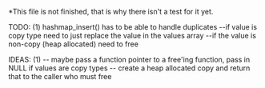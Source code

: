 *This file is not finished, that is why there isn't a test for it yet.

TODO:  (1) hashmap_insert() has to be able to handle duplicates 
         --if value is copy type need to just replace the value in the values array
         --if the value is non-copy (heap allocated) need to free
         
IDEAS: (1) -- maybe pass a function pointer to a free'ing function, pass in NULL if values are copy types
           -- create a heap allocated copy and return that to the caller who must free
           

